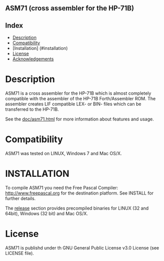 ## ASM71 (cross assembler for the HP-71B)

Index
-----

* [Description](#description)
* [Compatibility](#compatibility)
* [Installation] (#installation)
* [License](#license)
* [Acknowledgements](#acknowledgements)


Description
===========

ASM71 is a cross assembler for the HP-71B which is almost completely compatible 
with the assembler of the HP-71B Forth/Assembler ROM. The assembler creates LIF 
compatible LEX- or BIN- files which can be transferred to the HP-71B.

See the [doc/asm71.html](https://rawgit.com/bug400/asm71/master/doc/asm71.html)
for more information about features and usage.


Compatibility
=============

ASM71 was tested on LINUX, Windows 7 and Mac OS/X.


INSTALLATION
============

To compile ASM71 you need the Free Pascal Compiler: http://www.freepascal.org
for the destination platform. See INSTALL for further details.

The [release](https://github.com/bug400/asm71/releases) section provides precompiled binaries for LINUX (32 and 64bit),
Windows (32 bit) and Mac OS/X.

License
=======

ASM71 is publishd under th GNU General Public License v3.0 License 
(see LICENSE file).

